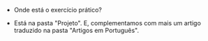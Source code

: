 
* Onde está o exercício prático?

* Está na pasta "Projeto". E, complementamos com mais um artigo traduzido na pasta "Artigos em Português".
